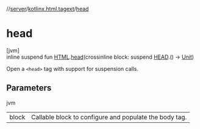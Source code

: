 //[server](../../index.md)/[kotlinx.html.tagext](index.md)/[head](head.md)

# head

[jvm]\
inline suspend fun [HTML](../../../../packages/server/kotlinx.html/-h-t-m-l/index.md).[head](head.md)(crossinline block: suspend [HEAD](../../../../packages/server/kotlinx.html/-h-e-a-d/index.md).() -&gt; [Unit](https://kotlinlang.org/api/latest/jvm/stdlib/kotlin/-unit/index.html))

Open a `<head>` tag with support for suspension calls.

## Parameters

jvm

| | |
|---|---|
| block | Callable block to configure and populate the body tag. |
